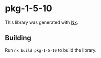 # pkg-1-5-10

This library was generated with [Nx](https://nx.dev).

## Building

Run `nx build pkg-1-5-10` to build the library.
